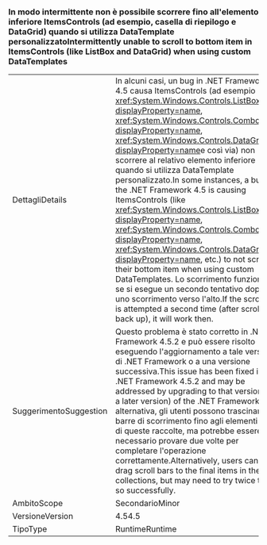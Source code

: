 ### <a name="intermittently-unable-to-scroll-to-bottom-item-in-itemscontrols-like-listbox-and-datagrid-when-using-custom-datatemplates"></a><span data-ttu-id="08257-101">In modo intermittente non è possibile scorrere fino all'elemento inferiore ItemsControls (ad esempio, casella di riepilogo e DataGrid) quando si utilizza DataTemplate personalizzato</span><span class="sxs-lookup"><span data-stu-id="08257-101">Intermittently unable to scroll to bottom item in ItemsControls (like ListBox and DataGrid) when using custom DataTemplates</span></span>

|   |   |
|---|---|
|<span data-ttu-id="08257-102">Dettagli</span><span class="sxs-lookup"><span data-stu-id="08257-102">Details</span></span>|<span data-ttu-id="08257-103">In alcuni casi, un bug in .NET Framework 4.5 causa ItemsControls (ad esempio <xref:System.Windows.Controls.ListBox?displayProperty=name>, <xref:System.Windows.Controls.ComboBox?displayProperty=name>, <xref:System.Windows.Controls.DataGrid?displayProperty=name>e così via) non scorrere al relativo elemento inferiore quando si utilizza DataTemplate personalizzato.</span><span class="sxs-lookup"><span data-stu-id="08257-103">In some instances, a bug in the .NET Framework 4.5 is causing ItemsControls (like <xref:System.Windows.Controls.ListBox?displayProperty=name>, <xref:System.Windows.Controls.ComboBox?displayProperty=name>, <xref:System.Windows.Controls.DataGrid?displayProperty=name>, etc.) to not scroll to their bottom item when using custom DataTemplates.</span></span> <span data-ttu-id="08257-104">Lo scorrimento funzionerà se si esegue un secondo tentativo dopo uno scorrimento verso l'alto.</span><span class="sxs-lookup"><span data-stu-id="08257-104">If the scrolling is attempted a second time (after scrolling back up), it will work then.</span></span>|
|<span data-ttu-id="08257-105">Suggerimento</span><span class="sxs-lookup"><span data-stu-id="08257-105">Suggestion</span></span>|<span data-ttu-id="08257-106">Questo problema è stato corretto in .NET Framework 4.5.2 e può essere risolto eseguendo l'aggiornamento a tale versione di .NET Framework o a una versione successiva.</span><span class="sxs-lookup"><span data-stu-id="08257-106">This issue has been fixed in the .NET Framework 4.5.2 and may be addressed by upgrading to that version (or a later version) of the .NET Framework.</span></span> <span data-ttu-id="08257-107">In alternativa, gli utenti possono trascinare le barre di scorrimento fino agli elementi finali di queste raccolte, ma potrebbe essere necessario provare due volte per completare l'operazione correttamente.</span><span class="sxs-lookup"><span data-stu-id="08257-107">Alternatively, users can still drag scroll bars to the final items in these collections, but may need to try twice to do so successfully.</span></span>|
|<span data-ttu-id="08257-108">Ambito</span><span class="sxs-lookup"><span data-stu-id="08257-108">Scope</span></span>|<span data-ttu-id="08257-109">Secondario</span><span class="sxs-lookup"><span data-stu-id="08257-109">Minor</span></span>|
|<span data-ttu-id="08257-110">Versione</span><span class="sxs-lookup"><span data-stu-id="08257-110">Version</span></span>|<span data-ttu-id="08257-111">4.5</span><span class="sxs-lookup"><span data-stu-id="08257-111">4.5</span></span>|
|<span data-ttu-id="08257-112">Tipo</span><span class="sxs-lookup"><span data-stu-id="08257-112">Type</span></span>|<span data-ttu-id="08257-113">Runtime</span><span class="sxs-lookup"><span data-stu-id="08257-113">Runtime</span></span>|

